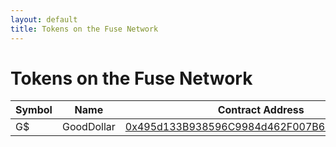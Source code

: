```yaml
---
layout: default
title: Tokens on the Fuse Network
---
```


# Tokens on the Fuse Network

Symbol | Name | Contract Address
------ | ---- | ----------------
G$ | GoodDollar | [0x495d133B938596C9984d462F007B676bDc57eCEC](https://explorer.fuse.io/tokens/0x495d133B938596C9984d462F007B676bDc57eCEC/token_transfers)
